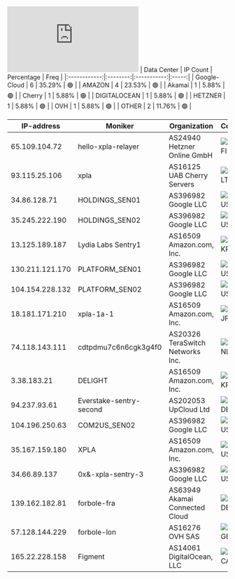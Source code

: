 ![Diagramm](https://github.com/obajay/StateSync-snapshots/blob/main/Projects/Xpla/1/README.md)
| Data Center | IP Count | Percentage | Freq |
|:------------:|:--------:|:-----------:|:-----:|
| Google-Cloud | 6 | 35.29% | 🟢 |
| AMAZON | 4 | 23.53% | 🟢 |
| Akamai | 1 | 5.88% | 🟢 |
| Cherry | 1 | 5.88% | 🟢 |
| DIGITALOCEAN | 1 | 5.88% | 🟢 |
| HETZNER | 1 | 5.88% | 🟢 |
| OVH | 1 | 5.88% | 🟢 |
| OTHER | 2 | 11.76% | 🟢 |

<!-- START_TABLE -->
| IP-address | Moniker | Organization | Country | City |
|-------------|---------|---------------|---------|------|
| 65.109.104.72 | hello-xpla-relayer | AS24940 Hetzner Online GmbH | ![image](https://raw.githubusercontent.com/obajay/FlagKit/master/Assets/SVG/FI.svg) FI | Helsinki |
| 93.115.25.106 | xpla | AS16125 UAB Cherry Servers | ![image](https://raw.githubusercontent.com/obajay/FlagKit/master/Assets/SVG/LT.svg) LT | Vilnius |
| 34.86.128.71 | HOLDINGS_SEN01 | AS396982 Google LLC | ![image](https://raw.githubusercontent.com/obajay/FlagKit/master/Assets/SVG/US.svg) US | Washington |
| 35.245.222.190 | HOLDINGS_SEN02 | AS396982 Google LLC | ![image](https://raw.githubusercontent.com/obajay/FlagKit/master/Assets/SVG/US.svg) US | Washington |
| 13.125.189.187 | Lydia Labs Sentry1 | AS16509 Amazon.com, Inc. | ![image](https://raw.githubusercontent.com/obajay/FlagKit/master/Assets/SVG/KR.svg) KR | Incheon |
| 130.211.121.170 | PLATFORM_SEN01 | AS396982 Google LLC | ![image](https://raw.githubusercontent.com/obajay/FlagKit/master/Assets/SVG/US.svg) US | Council Bluffs |
| 104.154.228.132 | PLATFORM_SEN02 | AS396982 Google LLC | ![image](https://raw.githubusercontent.com/obajay/FlagKit/master/Assets/SVG/US.svg) US | Council Bluffs |
| 18.181.171.210 | xpla-1a-1 | AS16509 Amazon.com, Inc. | ![image](https://raw.githubusercontent.com/obajay/FlagKit/master/Assets/SVG/JP.svg) JP | Tokyo |
| 74.118.143.111 | cdtpdmu7c6n6cgk3g4f0 | AS20326 TeraSwitch Networks Inc. | ![image](https://raw.githubusercontent.com/obajay/FlagKit/master/Assets/SVG/NL.svg) NL | Amsterdam |
| 3.38.183.21 | DELIGHT | AS16509 Amazon.com, Inc. | ![image](https://raw.githubusercontent.com/obajay/FlagKit/master/Assets/SVG/KR.svg) KR | Incheon |
| 94.237.93.61 | Everstake-sentry-second | AS202053 UpCloud Ltd | ![image](https://raw.githubusercontent.com/madebybowtie/FlagKit/master/Assets/SVG/DE.svg) DE | Frankfurt am Main |
| 104.196.250.63 | COM2US_SEN02 | AS396982 Google LLC | ![image](https://raw.githubusercontent.com/obajay/FlagKit/master/Assets/SVG/US.svg) US | The Dalles |
| 35.167.159.180 | XPLA | AS16509 Amazon.com, Inc. | ![image](https://raw.githubusercontent.com/obajay/FlagKit/master/Assets/SVG/US.svg) US | Boardman |
| 34.66.89.137 | 0x&-xpla-sentry-3 | AS396982 Google LLC | ![image](https://raw.githubusercontent.com/obajay/FlagKit/master/Assets/SVG/US.svg) US | Council Bluffs |
| 139.162.182.81 | forbole-fra | AS63949 Akamai Connected Cloud | ![image](https://raw.githubusercontent.com/madebybowtie/FlagKit/master/Assets/SVG/DE.svg) DE | Frankfurt am Main |
| 57.128.144.229 | forbole-lon | AS16276 OVH SAS | ![image](https://raw.githubusercontent.com/obajay/FlagKit/master/Assets/SVG/GB.svg) GB | London |
| 165.22.228.158 | Figment | AS14061 DigitalOcean, LLC | ![image](https://raw.githubusercontent.com/obajay/FlagKit/master/Assets/SVG/CA.svg) CA | Toronto |

<!-- END_TABLE -->